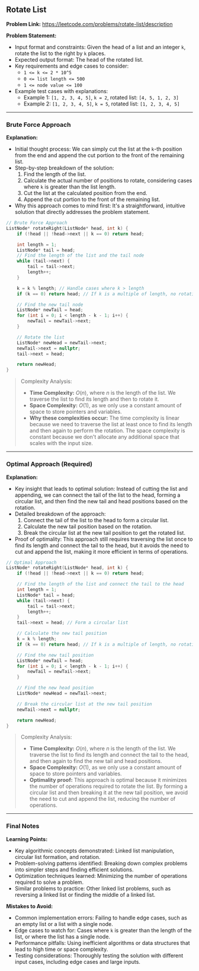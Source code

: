 ## Rotate List
**Problem Link:** https://leetcode.com/problems/rotate-list/description

**Problem Statement:**
- Input format and constraints: Given the head of a list and an integer `k`, rotate the list to the right by `k` places.
- Expected output format: The head of the rotated list.
- Key requirements and edge cases to consider:
  - `1 <= k <= 2 * 10^5`
  - `0 <= list length <= 500`
  - `1 <= node value <= 100`
- Example test cases with explanations:
  - Example 1: `[1, 2, 3, 4, 5]`, `k = 2`, rotated list: `[4, 5, 1, 2, 3]`
  - Example 2: `[1, 2, 3, 4, 5]`, `k = 5`, rotated list: `[1, 2, 3, 4, 5]`

---

### Brute Force Approach

**Explanation:**
- Initial thought process: We can simply cut the list at the `k`-th position from the end and append the cut portion to the front of the remaining list.
- Step-by-step breakdown of the solution:
  1. Find the length of the list.
  2. Calculate the actual number of positions to rotate, considering cases where `k` is greater than the list length.
  3. Cut the list at the calculated position from the end.
  4. Append the cut portion to the front of the remaining list.
- Why this approach comes to mind first: It's a straightforward, intuitive solution that directly addresses the problem statement.

```cpp
// Brute Force Approach
ListNode* rotateRight(ListNode* head, int k) {
    if (!head || !head->next || k == 0) return head;

    int length = 1;
    ListNode* tail = head;
    // Find the length of the list and the tail node
    while (tail->next) {
        tail = tail->next;
        length++;
    }

    k = k % length; // Handle cases where k > length
    if (k == 0) return head; // If k is a multiple of length, no rotation needed

    // Find the new tail node
    ListNode* newTail = head;
    for (int i = 0; i < length - k - 1; i++) {
        newTail = newTail->next;
    }

    // Rotate the list
    ListNode* newHead = newTail->next;
    newTail->next = nullptr;
    tail->next = head;

    return newHead;
}
```

> Complexity Analysis:
> - **Time Complexity:** $O(n)$, where $n$ is the length of the list. We traverse the list to find its length and then to rotate it.
> - **Space Complexity:** $O(1)$, as we only use a constant amount of space to store pointers and variables.
> - **Why these complexities occur:** The time complexity is linear because we need to traverse the list at least once to find its length and then again to perform the rotation. The space complexity is constant because we don't allocate any additional space that scales with the input size.

---

### Optimal Approach (Required)

**Explanation:**
- Key insight that leads to optimal solution: Instead of cutting the list and appending, we can connect the tail of the list to the head, forming a circular list, and then find the new tail and head positions based on the rotation.
- Detailed breakdown of the approach:
  1. Connect the tail of the list to the head to form a circular list.
  2. Calculate the new tail position based on the rotation.
  3. Break the circular list at the new tail position to get the rotated list.
- Proof of optimality: This approach still requires traversing the list once to find its length and connect the tail to the head, but it avoids the need to cut and append the list, making it more efficient in terms of operations.

```cpp
// Optimal Approach
ListNode* rotateRight(ListNode* head, int k) {
    if (!head || !head->next || k == 0) return head;

    // Find the length of the list and connect the tail to the head
    int length = 1;
    ListNode* tail = head;
    while (tail->next) {
        tail = tail->next;
        length++;
    }
    tail->next = head; // Form a circular list

    // Calculate the new tail position
    k = k % length;
    if (k == 0) return head; // If k is a multiple of length, no rotation needed

    // Find the new tail position
    ListNode* newTail = head;
    for (int i = 0; i < length - k - 1; i++) {
        newTail = newTail->next;
    }

    // Find the new head position
    ListNode* newHead = newTail->next;

    // Break the circular list at the new tail position
    newTail->next = nullptr;

    return newHead;
}
```

> Complexity Analysis:
> - **Time Complexity:** $O(n)$, where $n$ is the length of the list. We traverse the list to find its length and connect the tail to the head, and then again to find the new tail and head positions.
> - **Space Complexity:** $O(1)$, as we only use a constant amount of space to store pointers and variables.
> - **Optimality proof:** This approach is optimal because it minimizes the number of operations required to rotate the list. By forming a circular list and then breaking it at the new tail position, we avoid the need to cut and append the list, reducing the number of operations.

---

### Final Notes

**Learning Points:**
- Key algorithmic concepts demonstrated: Linked list manipulation, circular list formation, and rotation.
- Problem-solving patterns identified: Breaking down complex problems into simpler steps and finding efficient solutions.
- Optimization techniques learned: Minimizing the number of operations required to solve a problem.
- Similar problems to practice: Other linked list problems, such as reversing a linked list or finding the middle of a linked list.

**Mistakes to Avoid:**
- Common implementation errors: Failing to handle edge cases, such as an empty list or a list with a single node.
- Edge cases to watch for: Cases where `k` is greater than the length of the list, or where the list has a single node.
- Performance pitfalls: Using inefficient algorithms or data structures that lead to high time or space complexity.
- Testing considerations: Thoroughly testing the solution with different input cases, including edge cases and large inputs.
